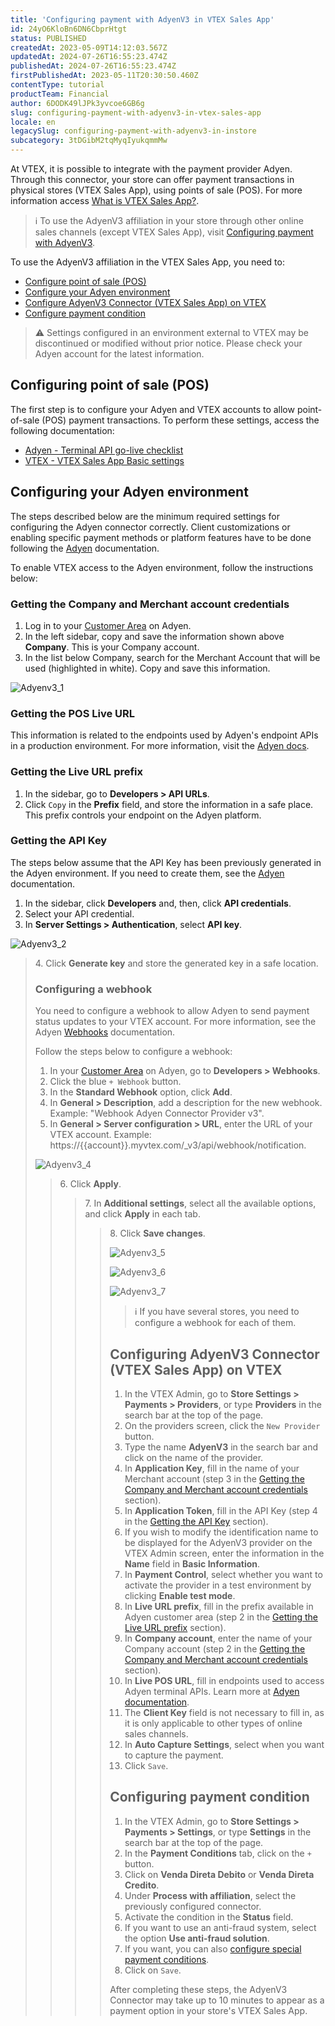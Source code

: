 ```yaml
---
title: 'Configuring payment with AdyenV3 in VTEX Sales App'
id: 24yO6KloBn6DN6CbprHtgt
status: PUBLISHED
createdAt: 2023-05-09T14:12:03.567Z
updatedAt: 2024-07-26T16:55:23.474Z
publishedAt: 2024-07-26T16:55:23.474Z
firstPublishedAt: 2023-05-11T20:30:50.460Z
contentType: tutorial
productTeam: Financial
author: 6DODK49lJPk3yvcoe6GB6g
slug: configuring-payment-with-adyenv3-in-vtex-sales-app
locale: en
legacySlug: configuring-payment-with-adyenv3-in-instore
subcategory: 3tDGibM2tqMyqIyukqmmMw
---
```


At VTEX, it is possible to integrate with the payment provider Adyen. Through this connector, your store can offer payment transactions in physical stores (VTEX Sales App), using points of sale (POS). For more information access [What is VTEX Sales App?](https://help.vtex.com/en/tracks/instore-getting-started-and-setting-up--zav76TFEZlAjnyBVL5tRc/7fnnVlG3Kv1Tay9iagc5yf).

>ℹ️ To use the AdyenV3 affiliation in your store through other online sales channels (except VTEX Sales App), visit [Configuring payment with AdyenV3](https://help.vtex.com/en/tutorial/configuring-payment-with-adyenv3--7xAz67E2Eg63LWCQNjVdwv).

To use the AdyenV3 affiliation in the VTEX Sales App, you need to:

- [Configure point of sale (POS)](#configuring-point-of-sale-pos)
- [Configure your Adyen environment](#configuring-your-adyen-environment)
- [Configure AdyenV3 Connector (VTEX Sales App) on VTEX](#configuring-adyenv3-connector-vtex-sales-app-on-vtex)
- [Configure payment condition](#configuring-payment-condition)

>⚠️ Settings configured in an environment external to VTEX may be discontinued or modified without prior notice. Please check your Adyen account for the latest information.

## Configuring point of sale (POS)

The first step is to configure your Adyen and VTEX accounts to allow point-of-sale (POS) payment transactions. To perform these settings, access the following documentation:

- [Adyen - Terminal API go-live checklist](https://docs.adyen.com/point-of-sale/get-started/go-live-tapi)
- [VTEX - VTEX Sales App Basic settings](https://help.vtex.com/en/tracks/instore-getting-started-and-setting-up--zav76TFEZlAjnyBVL5tRc/7fnnVlG3Kv1Tay9iagc5yf)

## Configuring your Adyen environment

The steps described below are the minimum required settings for configuring the Adyen connector correctly. Client customizations or enabling specific payment methods or platform features have to be done following the [Adyen](https://docs.adyen.com/) documentation.

To enable VTEX access to the Adyen environment, follow the instructions below:

### Getting the Company and Merchant account credentials 

1. Log in to your [Customer Area](https://ca-test.adyen.com/) on Adyen.
2. In the left sidebar, copy and save the information shown above **Company**. This is your Company account.
3. In the list below Company, search for the Merchant Account that will be used (highlighted in white). Copy and save this information.

![Adyenv3_1](https://images.ctfassets.net/alneenqid6w5/4BHwn5SIUl6AuiiEjreluk/a7404c85f6fda7f7ccbae66070d0db0d/Adyenv3_1.PNG)

### Getting the POS Live URL

This information is related to the endpoints used by Adyen's endpoint APIs in a production environment. For more information, visit the [Adyen docs](https://docs.adyen.com/point-of-sale/design-your-integration/terminal-api#cloud).

### Getting the Live URL prefix

1. In the sidebar, go to **Developers > API URLs**.
2. Click `Copy` in the **Prefix** field, and store the information in a safe place. This prefix controls your endpoint on the Adyen platform.

### Getting the API Key

The steps below assume that the API Key has been previously generated in the Adyen environment. If you need to create them, see the [Adyen](https://docs.adyen.com/) documentation.

1. In the sidebar, click **Developers** and, then, click **API credentials**.
2. Select your API credential.
3. In **Server Settings > Authentication**, select **API key**. 

![Adyenv3_2](https://images.ctfassets.net/alneenqid6w5/5y5TAeZmhsKrn2nZTJexIw/bfbe2587739f39fa70c4e1f08e86bd71/Adyenv3_2.PNG)

<blockquote><ui>4. Click <b>Generate key</b> and store the generated key in a safe location.</ui>

### Configuring a webhook

You need to configure a webhook to allow Adyen to send payment status updates to your VTEX account. For more information, see the Adyen [Webhooks](https://docs.adyen.com/development-resources/webhooks) documentation.

Follow the steps below to configure a webhook:

1. In your [Customer Area](https://ca-test.adyen.com/) on Adyen, go to  **Developers > Webhooks**.
2. Click the blue `+ Webhook` button.
3. In the **Standard Webhook** option, click **Add**.
4. In **General > Description**, add a description for the new webhook. Example: "Webhook Adyen Connector Provider v3".
5. In **General > Server configuration > URL**, enter the URL of your VTEX account. Example: https://{{account}}.myvtex.com/_v3/api/webhook/notification.

![Adyenv3_4](https://images.ctfassets.net/alneenqid6w5/1gAXlQfBoEUm5qnfSsHJkl/c18036816afbfe9ed8434d1211679879/Adyenv3_4.PNG)

<blockquote><ui>6. Click <b>Apply</b>.</ui>

<blockquote><ui>7. In <b>Additional settings</b>, select all the available options, and click <b>Apply</b> in each tab.</ui>

<blockquote><ui>8. Click <b>Save changes</b>.</ui>

![Adyenv3_5](https://images.ctfassets.net/alneenqid6w5/4dNUcUg9OKni8eT1wXcjO1/19eddc41d854adb8976e6e90ed54589c/Adyenv3_5.PNG)

![Adyenv3_6](https://images.ctfassets.net/alneenqid6w5/2ocxDKULle6hnu2fFPnjfZ/7787ff93f023d3ec17c669758aefb82f/Adyenv3_6.PNG)

![Adyenv3_7](https://images.ctfassets.net/alneenqid6w5/dEbiVnYj1Ic4eYgkSNolQ/79bba40bd6820d29de275e3cab19f22e/Adyenv3_7.PNG)

>ℹ️ If you have several stores, you need to configure a webhook for each of them.

## Configuring AdyenV3 Connector (VTEX Sales App) on VTEX

1. In the VTEX Admin, go to __Store Settings > Payments > Providers__, or type __Providers__ in the search bar at the top of the page.
2. On the providers screen, click the `New Provider` button.
3. Type the name __AdyenV3__ in the search bar and click on the name of the provider.
4. In __Application Key__, fill in the name of your Merchant account (step 3 in the [Getting the Company and Merchant account credentials](#getting-the-company-and-merchant-account-credentials) section).
5. In __Application Token__, fill in the API Key (step 4 in the [Getting the API Key](#getting-the-api-key) section).
6. If you wish to modify the identification name to be displayed for the AdyenV3 provider on the VTEX Admin screen, enter the information in the __Name__ field in __Basic Information__.
7. In __Payment Control__, select whether you want to activate the provider in a test environment by clicking __Enable test mode__.
8. In __Live URL prefix__, fill in the prefix available in Adyen customer area (step 2 in the [Getting the Live URL prefix](#getting-the-live-url-prefix) section).
9. In __Company account__, enter the name of your Company account (step 2 in the [Getting the Company and Merchant account credentials](#getting-the-company-and-merchant-account-credentials) section).
10. In __Live POS URL__, fill in endpoints used to access Adyen terminal APIs. Learn more at [Adyen documentation](https://docs.adyen.com/point-of-sale/design-your-integration/terminal-api#cloud).
11. The __Client Key__ field is not necessary to fill in, as it is only applicable to other types of online sales channels.
12. In __Auto Capture Settings__, select when you want to capture the payment.
13. Click `Save`.  

## Configuring payment condition

1. In the VTEX Admin, go to **Store Settings > Payments > Settings**, or type **Settings** in the search bar at the top of the page.
2. In the **Payment Conditions** tab, click on the `+` button.
3. Click on **Venda Direta Debito** or **Venda Direta Credito**.
4. Under **Process with affiliation**, select the previously configured connector.
5. Activate the condition in the **Status** field.
6. If you want to use an anti-fraud system, select the option **Use anti-fraud solution**.
7. If you want, you can also [configure special payment conditions](https://help.vtex.com/en/tutorial/special-conditions--tutorials_456).
8. Click on `Save`.

After completing these steps, the AdyenV3 Connector may take up to 10 minutes to appear as a payment option in your store's VTEX Sales App.
